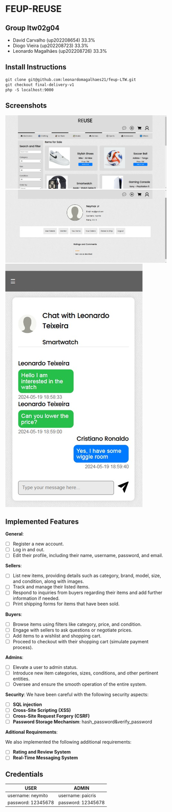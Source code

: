 # FEUP-REUSE

## Group ltw02g04

- David Carvalho (up202208654) 33.3%
- Diogo Vieira (up202208723) 33.3%
- Leonardo Magalhães (up202208726) 33.3%

## Install Instructions

    git clone git@github.com:leonardomagalhaes21/feup-LTW.git
    git checkout final-delivery-v1
    php -S localhost:9000

## Screenshots
![screenshot](docs/others/screenshot_2.jpg)
![screenshot](docs/others/screenshot_3.jpg)
![screenshot](docs/others/screenshot_1.jpg)

## Implemented Features

**General**:

- [ ] Register a new account.
- [ ] Log in and out.
- [ ] Edit their profile, including their name, username, password, and email.

**Sellers**:

- [ ] List new items, providing details such as category, brand, model, size, and condition, along with images.
- [ ] Track and manage their listed items.
- [ ] Respond to inquiries from buyers regarding their items and add further information if needed.
- [ ] Print shipping forms for items that have been sold.

**Buyers**:

- [ ] Browse items using filters like category, price, and condition.
- [ ] Engage with sellers to ask questions or negotiate prices.
- [ ] Add items to a wishlist and shopping cart.
- [ ] Proceed to checkout with their shopping cart (simulate payment process).

**Admins**:

- [ ] Elevate a user to admin status.
- [ ] Introduce new item categories, sizes, conditions, and other pertinent entities.
- [ ] Oversee and ensure the smooth operation of the entire system.

**Security**:
We have been careful with the following security aspects:

- [ ] **SQL injection**
- [ ] **Cross-Site Scripting (XSS)**
- [ ] **Cross-Site Request Forgery (CSRF)**
- [ ] **Password Storage Mechanism**: hash_password&verify_password

**Aditional Requirements**:

We also implemented the following additional requirements:

- [ ] **Rating and Review System**
- [ ] **Real-Time Messaging System**

## Credentials

| USER | ADMIN |
| -------- | -------- |
| username: neymito   | username: paicris |
| password: 12345678  | password: 12345678 |
